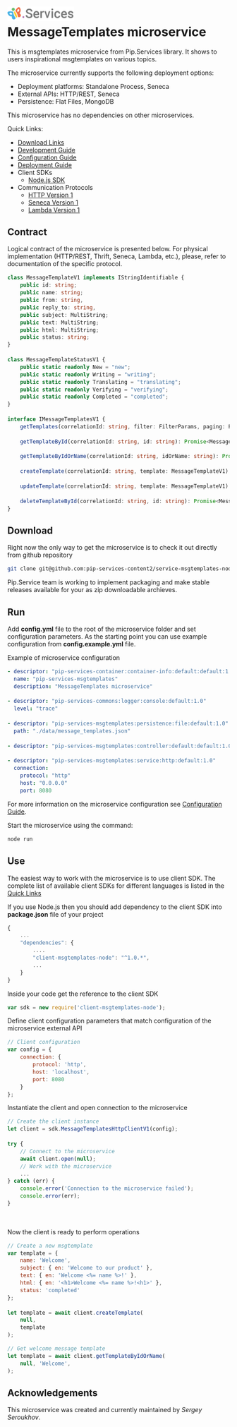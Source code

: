 # <img src="https://github.com/pip-services/pip-services/raw/master/design/Logo.png" alt="Pip.Services Logo" style="max-width:30%"> <br/> MessageTemplates microservice

This is msgtemplates microservice from Pip.Services library. 
It shows to users inspirational msgtemplates on various topics.

The microservice currently supports the following deployment options:
* Deployment platforms: Standalone Process, Seneca
* External APIs: HTTP/REST, Seneca
* Persistence: Flat Files, MongoDB

This microservice has no dependencies on other microservices.

<a name="links"></a> Quick Links:

* [Download Links](doc/Downloads.md)
* [Development Guide](doc/Development.md)
* [Configuration Guide](doc/Configuration.md)
* [Deployment Guide](doc/Deployment.md)
* Client SDKs
  - [Node.js SDK](https://github.com/pip-services-content2/client-msgtemplates-node)
* Communication Protocols
  - [HTTP Version 1](doc/HttpProtocolV1.md)
  - [Seneca Version 1](doc/SenecaProtocolV1.md)
  - [Lambda Version 1](doc/LambdaProtocolV1.md)

## Contract

Logical contract of the microservice is presented below. For physical implementation (HTTP/REST, Thrift, Seneca, Lambda, etc.),
please, refer to documentation of the specific protocol.

```typescript
class MessageTemplateV1 implements IStringIdentifiable {
    public id: string;
    public name: string;
    public from: string,
    public reply_to: string,
    public subject: MultiString;
    public text: MultiString;
    public html: MultiString;
    public status: string;
}

class MessageTemplateStatusV1 {
    public static readonly New = "new";
    public static readonly Writing = "writing";
    public static readonly Translating = "translating";
    public static readonly Verifying = "verifying";
    public static readonly Completed = "completed";
}

interface IMessageTemplatesV1 {
    getTemplates(correlationId: string, filter: FilterParams, paging: PagingParams): Promise<DataPage<MessageTemplateV1>>;

    getTemplateById(correlationId: string, id: string): Promise<MessageTemplateV1>;

    getTemplateByIdOrName(correlationId: string, idOrName: string): Promise<MessageTemplateV1>;

    createTemplate(correlationId: string, template: MessageTemplateV1): Promise<MessageTemplateV1>;

    updateTemplate(correlationId: string, template: MessageTemplateV1): Promise<MessageTemplateV1>;

    deleteTemplateById(correlationId: string, id: string): Promise<MessageTemplateV1>;
}
```

## Download

Right now the only way to get the microservice is to check it out directly from github repository
```bash
git clone git@github.com:pip-services-content2/service-msgtemplates-node.git
```

Pip.Service team is working to implement packaging and make stable releases available for your 
as zip downloadable archieves.

## Run

Add **config.yml** file to the root of the microservice folder and set configuration parameters.
As the starting point you can use example configuration from **config.example.yml** file. 

Example of microservice configuration
```yaml
- descriptor: "pip-services-container:container-info:default:default:1.0"
  name: "pip-services-msgtemplates"
  description: "MessageTemplates microservice"

- descriptor: "pip-services-commons:logger:console:default:1.0"
  level: "trace"

- descriptor: "pip-services-msgtemplates:persistence:file:default:1.0"
  path: "./data/message_templates.json"

- descriptor: "pip-services-msgtemplates:controller:default:default:1.0"

- descriptor: "pip-services-msgtemplates:service:http:default:1.0"
  connection:
    protocol: "http"
    host: "0.0.0.0"
    port: 8080
```
 
For more information on the microservice configuration see [Configuration Guide](Configuration.md).

Start the microservice using the command:
```bash
node run
```

## Use

The easiest way to work with the microservice is to use client SDK. 
The complete list of available client SDKs for different languages is listed in the [Quick Links](#links)

If you use Node.js then you should add dependency to the client SDK into **package.json** file of your project
```javascript
{
    ...
    "dependencies": {
        ....
        "client-msgtemplates-node": "^1.0.*",
        ...
    }
}
```

Inside your code get the reference to the client SDK
```javascript
var sdk = new require('client-msgtemplates-node');
```

Define client configuration parameters that match configuration of the microservice external API
```javascript
// Client configuration
var config = {
    connection: {
        protocol: 'http',
        host: 'localhost', 
        port: 8080
    }
};
```

Instantiate the client and open connection to the microservice
```javascript
// Create the client instance
let client = sdk.MessageTemplatesHttpClientV1(config);

try {
    // Connect to the microservice
    await client.open(null);
    // Work with the microservice
    ...
} catch (err) {
    console.error('Connection to the microservice failed');
    console.error(err);
}
    
    
```

Now the client is ready to perform operations
```javascript
// Create a new msgtemplate
var template = {
    name: 'Welcome',
    subject: { en: 'Welcome to our product' },
    text: { en: 'Welcome <%= name %>!' },
    html: { en: '<h1>Welcome <%= name %>!<h1>' },
    status: 'completed'
};

let template = await client.createTemplate(
    null,
    template
);
```

```javascript
// Get welcome message template
let template = await client.getTemplateByIdOrName(
    null, 'Welcome',
);
```    

## Acknowledgements

This microservice was created and currently maintained by *Sergey Seroukhov*.
